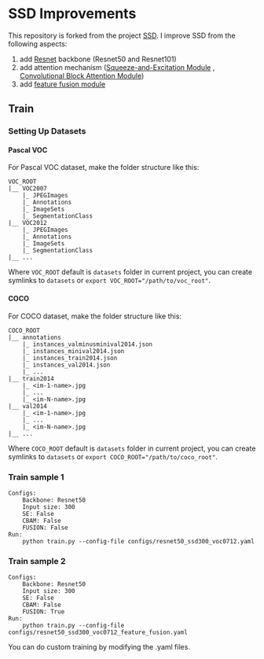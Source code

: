 # SSD Improvements

This repository is forked from the project [SSD](https://github.com/lufficc/SSD).
I improve SSD from the following aspects:
 1) add [Resnet](https://arxiv.org/abs/1512.03385) backbone (Resnet50 and Resnet101)
 2) add attention mechanism ([Squeeze-and-Excitation Module](https://arxiv.org/abs/1709.01507) , [Convolutional Block Attention Module](https://arxiv.org/abs/1807.06521))
 3) add [feature fusion module](https://arxiv.org/abs/1712.00960v1)

## Train

### Setting Up Datasets
#### Pascal VOC

For Pascal VOC dataset, make the folder structure like this:
```
VOC_ROOT
|__ VOC2007
    |_ JPEGImages
    |_ Annotations
    |_ ImageSets
    |_ SegmentationClass
|__ VOC2012
    |_ JPEGImages
    |_ Annotations
    |_ ImageSets
    |_ SegmentationClass
|__ ...
```
Where `VOC_ROOT` default is `datasets` folder in current project, you can create symlinks to `datasets` or `export VOC_ROOT="/path/to/voc_root"`.

#### COCO

For COCO dataset, make the folder structure like this:
```
COCO_ROOT
|__ annotations
    |_ instances_valminusminival2014.json
    |_ instances_minival2014.json
    |_ instances_train2014.json
    |_ instances_val2014.json
    |_ ...
|__ train2014
    |_ <im-1-name>.jpg
    |_ ...
    |_ <im-N-name>.jpg
|__ val2014
    |_ <im-1-name>.jpg
    |_ ...
    |_ <im-N-name>.jpg
|__ ...
```
Where `COCO_ROOT` default is `datasets` folder in current project, you can create symlinks to `datasets` or `export COCO_ROOT="/path/to/coco_root"`.

### Train sample 1
    Configs:
        Backbone: Resnet50
        Input size: 300
        SE: False
        CBAM: False
        FUSION: False
    Run:
        python train.py --config-file configs/resnet50_ssd300_voc0712.yaml
        
### Train sample 2
    Configs:
        Backbone: Resnet50
        Input size: 300
        SE: False
        CBAM: False
        FUSION: True
    Run:
        python train.py --config-file configs/resnet50_ssd300_voc0712_feature_fusion.yaml
        
You can do custom training by modifying the .yaml files.
